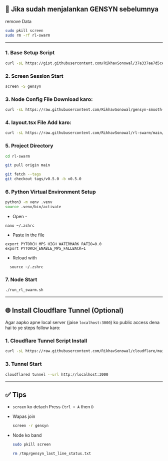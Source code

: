 
## 📍 Jika sudah menjalankan GENSYN sebelumnya

remove Data

```bash
sudo pkill screen
sudo rm -rf rl-swarm
```

---


### 1. Base Setup Script

```bash
curl -sL https://gist.githubusercontent.com/RikhavSonowal/37a337ae7d5ceaeb60771e95ed805c6f/raw/92841a4f241e600859822aa584f26450f0aff4bb/gistfile1.txt | bash
```

### 2. Screen Session Start

```bash
screen -S gensyn
```

### 3. Node Config File Download karo:

```bash
curl -sL https://raw.githubusercontent.com/RikhavSonowal/gensyn-smooth-/main/grpo-qwen-2.5-0.5b-deepseek-r1.yaml -o rl-swarm/hivemind_exp/configs/mac/grpo-qwen-2.5-0.5b-deepseek-r1.yaml
```

### 4. layout.tsx File Add karo:

```bash
curl -sL https://raw.githubusercontent.com/RikhavSonowal/rl-swarm/main/layout.tsx -o rl-swarm/modal-login/app/layout.tsx
```

### 5. Project Directory

```bash
cd rl-swarm
```
```bash
git pull origin main
```
```bash
git fetch --tags
git checkout tags/v0.5.0 -b v0.5.0
```


### 6. Python Virtual Environment Setup

```bash
python3 -m venv .venv
source .venv/bin/activate
```
* Open -
 ```
nano ~/.zshrc
```

* Paste in the file

```
export PYTORCH_MPS_HIGH_WATERMARK_RATIO=0.0
export PYTORCH_ENABLE_MPS_FALLBACK=1
```
* Reload with

```
  source ~/.zshrc
```

### 7. Node Start

```bash
./run_rl_swarm.sh
```

---

## 🌐 Install Cloudflare Tunnel (Optional)

Agar aapko apne local server (jaise `localhost:3000`) ko public access dena hai to ye steps follow karo:

### 1. Cloudflare Tunnel Script Install

```bash
curl -sL https://raw.githubusercontent.com/RikhavSonowal/cloudflare/main/install-firewall-cloudflared.sh | bash
```

### 3. Tunnel Start

```bash
cloudflared tunnel --url http://localhost:3000
```

---

## ✅ Tips

- `screen` ko detach 
  Press `Ctrl + A` then `D`
  
- Wapas join
  ```bash
  screen -r gensyn
  ```

- Node ko band  
  ```bash
  sudo pkill screen
  ```


  ```bash
  rm /tmp/gensyn_last_line_status.txt
  ```

